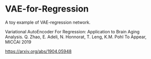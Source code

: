 # VAE-for-Regression
A toy example of VAE-regression network.

Variational AutoEncoder For Regression: Application to Brain Aging Analysis.
Q. Zhao, E. Adeli, N. Honnorat, T. Leng, K.M. Pohl
To Appear, MICCAI 2019

https://arxiv.org/abs/1904.05948

